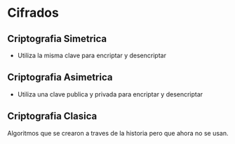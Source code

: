 # Cifrados

## Criptografia Simetrica

* Utiliza la misma clave para encriptar y desencriptar

## Criptografia Asimetrica

* Utiliza una clave publica y privada para encriptar y desencriptar

## Criptografia Clasica

Algoritmos que se crearon a traves de la historia pero que ahora no se usan.

